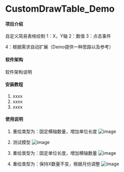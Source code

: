# CustomDrawTable_Demo

#### 项目介绍
自定义简易表格绘制
1：X，Y轴
2：数值
3：点击事件

4：根据需求自动扩展（Demo提供一种思路以及参考）

#### 软件架构
软件架构说明


#### 安装教程

1. xxxx
2. xxxx
3. xxxx

#### 使用说明

1. 重绘类型为：固定横轴数量，增加单位长度
![image](https://github.com/XiangHongJiang/CustomDrawTable_Demo/blob/master/CustomDrawTable_Demo/Pic/Simulator%20Screen%20Shot%20-%20iPhone%20X%20-%202018-07-19%20at%2016.29.33.png?raw=true)
2. 测试模型
![image](https://github.com/XiangHongJiang/CustomDrawTable_Demo/blob/master/CustomDrawTable_Demo/Pic/Simulator%20Screen%20Shot%20-%20iPhone%20X%20-%202018-07-19%20at%2016.29.35.png?raw=true)

3. 重绘类型为：固定单位长度，增加横轴数量
![image](https://github.com/XiangHongJiang/CustomDrawTable_Demo/blob/master/CustomDrawTable_Demo/Pic/Simulator%20Screen%20Shot%20-%20iPhone%20X%20-%202018-07-19%20at%2016.29.37.png?raw=true)

3. 重绘类型为：保持X数量不变，根据月份调整
![image](https://github.com/XiangHongJiang/CustomDrawTable_Demo/blob/master/CustomDrawTable_Demo/Pic/Simulator%20Screen%20Shot%20-%20iPhone%20X%20-%202018-07-27%20at%2015.30.17.png)




